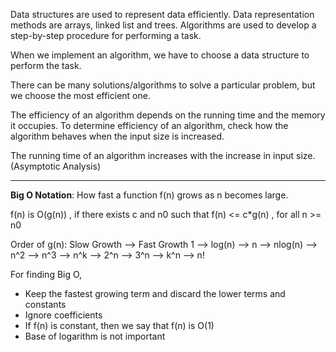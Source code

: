 Data structures are used to represent data efficiently. Data representation methods are arrays, linked list and
trees. Algorithms are used to develop a step-by-step procedure for performing a task.
    
When we implement an algorithm, we have to choose a data structure to perform the task.

There can be many solutions/algorithms to solve a particular problem, but we choose the most efficient one.

The efficiency of an algorithm depends on the running time and the memory it occupies. To determine efficiency of
  an algorithm, check how the algorithm behaves when the input size is increased.
    
The running time of an algorithm increases with the increase in input size. (Asymptotic Analysis)
<hr>

 <b>Big O Notation</b>: How fast a function f(n) grows as n becomes large.

f(n) is O(g(n)) , if there exists c and n0 such that
f(n) <= c*g(n) , for all n >= n0

Order of g(n): Slow Growth --> Fast Growth 
               1 --> log(n) --> n --> nlog(n) --> n^2 --> n^3 --> n^k --> 2^n --> 3^n --> k^n --> n!

For finding Big O, 
- Keep the fastest growing term and discard the lower terms and constants
- Ignore coefficients
- If f(n) is constant, then we say that f(n) is O(1)
- Base of logarithm is not important
